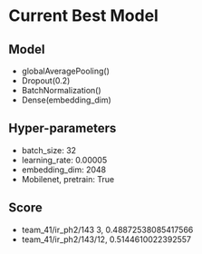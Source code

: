 # Current Best Model

## Model
- globalAveragePooling()
- Dropout(0.2)
- BatchNormalization()
- Dense(embedding_dim)

## Hyper-parameters
- batch_size: 32
- learning_rate: 0.00005
- embedding_dim: 2048
- Mobilenet, pretrain: True

## Score
- team_41/ir_ph2/143 3, 0.48872538085417566
- team_41/ir_ph2/143/12, 0.5144610022392557
